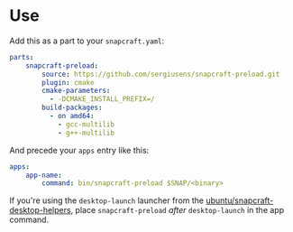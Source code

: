# Use

Add this as a part to your `snapcraft.yaml`:

```yaml
parts:
    snapcraft-preload:
        source: https://github.com/sergiusens/snapcraft-preload.git
        plugin: cmake
        cmake-parameters:
          - -DCMAKE_INSTALL_PREFIX=/
        build-packages:
          - on amd64:
            - gcc-multilib
            - g++-multilib
```

And precede your `apps` entry like this:

```yaml
apps:
    app-name:
        command: bin/snapcraft-preload $SNAP/<binary>
```

If you're using the `desktop-launch` launcher from the [ubuntu/snapcraft-desktop-helpers](https://github.com/ubuntu/snapcraft-desktop-helpers), place `snapcraft-preload` _after_ `desktop-launch` in the app command.
